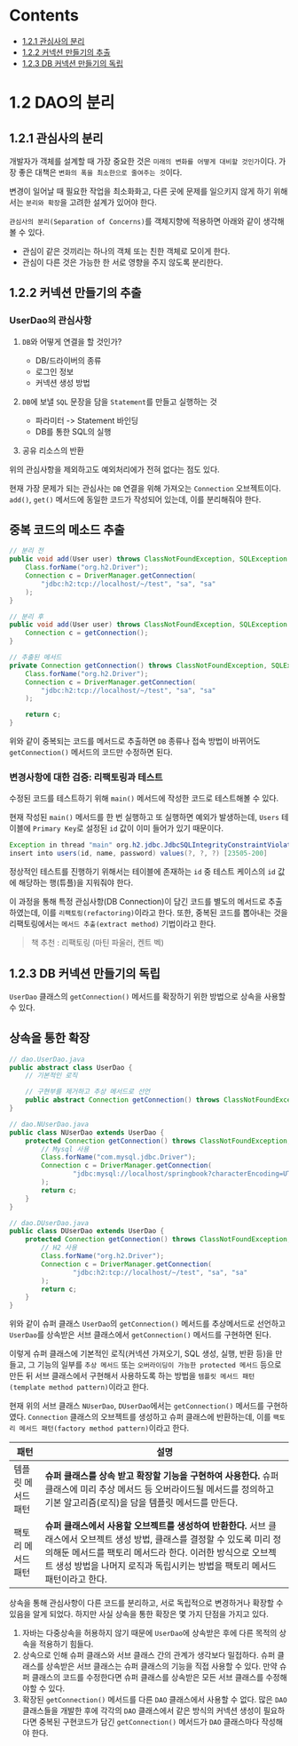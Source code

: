 # Contents

- [1.2.1 관심사의 분리](#121-관심사의-분리)
- [1.2.2 커넥션 만들기의 추출](#122-커넥션-만들기의-추출)
- [1.2.3 DB 커넥션 만들기의 독립](#123-DB-커넥션-만들기의-독립)

# 1.2 DAO의 분리

## 1.2.1 관심사의 분리

개발자가 객체를 설계할 때 가장 중요한 것은 `미래의 변화를 어떻게 대비할 것인가`이다. 가장 좋은 대책은 `변화의 폭을 최소한으로 줄여주는 것`이다.

변경이 일어날 때 필요한 작업을 최소화화고, 다른 곳에 문제를 일으키지 않게 하기 위해서는 `분리와 확장`을 고려한 설계가 있어야 한다.

`관심사의 분리(Separation of Concerns)`를 객체지향에 적용하면 아래와 같이 생각해볼 수 있다.

- 관심이 같은 것끼리는 하나의 객체 또는 친한 객체로 모이게 한다.
- 관심이 다른 것은 가능한 한 서로 영향을 주지 않도록 분리한다.

## 1.2.2 커넥션 만들기의 추출

### UserDao의 관심사항

1. `DB`와 어떻게 연결을 할 것인가?

   - DB/드라이버의 종류
   - 로그인 정보
   - 커넥션 생성 방법

2. `DB`에 보낼 `SQL` 문장을 담을 `Statement`를 만들고 실행하는 것

   - 파라미터 -> Statement 바인딩
   - DB를 통한 SQL의 실행

3. 공유 리소스의 반환

위의 관심사항을 제외하고도 예외처리에가 전혀 없다는 점도 있다.

현재 가장 문제가 되는 관심사는 `DB` 연결을 위해 가져오는 `Connection` 오브젝트이다. `add()`, `get()` 메서드에 동일한 코드가 작성되어 있는데, 이를 분리해줘야 한다.

## 중복 코드의 메소드 추출

```java
// 분리 전
public void add(User user) throws ClassNotFoundException, SQLException {
    Class.forName("org.h2.Driver");
    Connection c = DriverManager.getConnection(
        "jdbc:h2:tcp://localhost/~/test", "sa", "sa"
    );
}

// 분리 후
public void add(User user) throws ClassNotFoundException, SQLException {
    Connection c = getConnection();
}

// 추출된 메서드
private Connection getConnection() throws ClassNotFoundException, SQLException {
    Class.forName("org.h2.Driver");
    Connection c = DriverManager.getConnection(
        "jdbc:h2:tcp://localhost/~/test", "sa", "sa"
    );

    return c;
}
```

위와 같이 중복되는 코드를 메서드로 추출하면 `DB` 종류나 접속 방법이 바뀌어도 `getConnection()` 메서드의 코드만 수정하면 된다.

### 변경사항에 대한 검증: 리팩토링과 테스트

수정된 코드를 테스트하기 위해 `main()` 메서드에 작성한 코드로 테스트해볼 수 있다.

현재 작성된 `main()` 메서드를 한 번 실행하고 또 실행하면 예외가 발생하는데, `Users` 테이블에 `Primary Key`로 설정된 `id` 값이 이미 들어가 있기 때문이다.

```java
Exception in thread "main" org.h2.jdbc.JdbcSQLIntegrityConstraintViolationException: Unique index or primary key violation: "PUBLIC.PRIMARY_KEY_4 ON PUBLIC.USERS(ID) VALUES 4"; SQL statement:
insert into users(id, name, password) values(?, ?, ?) [23505-200]
```

정상적인 테스트를 진행하기 위해서는 테이블에 존재하는 `id` 중 테스트 케이스의 `id` 값에 해당하는 행(튜플)을 지워줘야 한다.

이 과정을 통해 특정 관심사항(DB Connection)이 담긴 코드를 별도의 메서드로 추출하였는데, 이를 `리팩토링(refactoring)`이라고 한다. 또한, 중복된 코드를 뽑아내는 것을 리팩토링에서는 `메서드 추출(extract method)` 기법이라고 한다.

> 책 추천 : 리팩토링 (마틴 파울러, 켄트 벡)

## 1.2.3 DB 커넥션 만들기의 독립

`UserDao` 클래스의 `getConnection()` 메서드를 확장하기 위한 방법으로 상속을 사용할 수 있다.

## 상속을 통한 확장

```java
// dao.UserDao.java
public abstract class UserDao {
    // 기본적인 로직

    // 구현부를 제거하고 추상 메서드로 선언
    public abstract Connection getConnection() throws ClassNotFoundException, SQLException;
}

// dao.NUserDao.java
public class NUserDao extends UserDao {
    protected Connection getConnection() throws ClassNotFoundException, SQLException {
        // Mysql 사용
        Class.forName("com.mysql.jdbc.Driver");
        Connection c = DriverManager.getConnection(
                "jdbc:mysql://localhost/springbook?characterEncoding=UTF-8", "spring", "book"
        );
        return c;
    }
}

// dao.DUserDao.java
public class DUserDao extends UserDao {
    protected Connection getConnection() throws ClassNotFoundException, SQLException {
        // H2 사용
        Class.forName("org.h2.Driver");
        Connection c = DriverManager.getConnection(
                "jdbc:h2:tcp://localhost/~/test", "sa", "sa"
        );
        return c;
    }
}
```

위와 같이 슈퍼 클래스 `UserDao`의 `getConnection()` 메서드를 추상메서드로 선언하고 `UserDao`를 상속받은 서브 클래스에서 `getConnection()` 메서드를 구현하면 된다.

이렇게 슈퍼 클래스에 기본적인 로직(커넥션 가져오기, SQL 생성, 실행, 반환 등)을 만들고, 그 기능의 일부를 `추상 메서드` 또는 `오버라이딩이 가능한 protected 메서드` 등으로 만든 뒤 서브 클래스에서 구현해서 사용하도록 하는 방법을 `템플릿 메서드 패턴(template method pattern)`이라고 한다.

현재 위의 서브 클래스 `NUserDao`, `DUserDao`에서는 `getConnection()` 메서드를 구현하였다. `Connection` 클래스의 오브젝트를 생성하고 슈퍼 클래스에 반환하는데, 이를 `팩토리 메서드 패턴(factory method pattern)`이라고 한다.

| 패턴               | 설명                                                                                                                                                                                                                                                                    |
| ------------------ | ----------------------------------------------------------------------------------------------------------------------------------------------------------------------------------------------------------------------------------------------------------------------- |
| 템플릿 메서드 패턴 | **슈퍼 클래스를 상속 받고 확장할 기능을 구현하여 사용한다.** 슈퍼 클래스에 미리 추상 메서드 등 오버라이드될 메서드를 정의하고 기본 알고리즘(로직)을 담을 템플릿 메서드를 만든다.                                                                                        |
| 팩토리 메서드 패턴 | **슈퍼 클래스에서 사용할 오브젝트를 생성하여 반환한다.** 서브 클래스에서 오브젝트 생성 방법, 클래스를 결정할 수 있도록 미리 정의해둔 메서드를 팩토리 메서드라 한다. 이러한 방식으로 오브젝트 생성 방법을 나머지 로직과 독립시키는 방법을 팩토리 메서드 패턴이라고 한다. |

상속을 통해 관심사항이 다른 코드를 분리하고, 서로 독립적으로 변경하거나 확장할 수 있음을 알게 되었다. 하지만 사실 상속을 통한 확장은 몇 가지 단점을 가지고 있다.

1. 자바는 다중상속을 허용하지 않기 때문에 `UserDao`에 상속받은 후에 다른 목적의 상속을 적용하기 힘들다.
2. 상속으로 인해 슈퍼 클래스와 서브 클래스 간의 관계가 생각보다 밀접하다. 슈퍼 클래스를 상속받은 서브 클래스는 슈퍼 클래스의 기능을 직접 사용할 수 있다. 만약 슈퍼 클래스의 코드를 수정한다면 슈퍼 클래스를 상속받은 모든 서브 클래스를 수정해야할 수 있다.
3. 확장된 `getConnection()` 메서드를 다른 `DAO` 클래스에서 사용할 수 없다. 많은 `DAO` 클래스들을 개발한 후에 각각의 `DAO` 클래스에서 같은 방식의 커넥션 생성이 필요하다면 중복된 구현코드가 담긴 `getConnection()` 메서드가 `DAO` 클래스마다 작성해야 한다.
